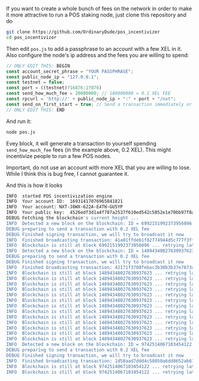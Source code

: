If you want to create a whole bunch of fees on the network in order to make it more attractive to run a POS staking node,
just clone this repository and do

```bash
git clone https://github.com/OrdinaryDude/pos_incentivizer
cd pos_incentivizer
```

Then edit ```pos.js``` to add a passphrase to an account with a few XEL in it. Also configure the node's ip address and the fees you are willing to spend:

```javascript
// ONLY EDIT THIS: BEGIN
const account_secret_phrase = "YOUR PASSPHRASE";
const public_node_ip = "127.0.0.1";
const testnet = false;
const port = ((testnet)?16876:17876)
const send_how_much_fee = 20000000; // 100000000 = 0.1 XEL FEE
const rpcurl = 'http://' + public_node_ip + ":" + port + "/nxt";
const send_on_first_start = true; // Send a transaction immediately or wait for the first block change (true = immediately)
// ONLY EDIT THIS: END
```

And run it:
```bash
node pos.js
```

Evey block, it will generate a transaction to yourself spending ```send_how_much_fee``` fees (in the example above, 0.2 XEL).
This might incentivize people to run a few POS nodes.

Important, do not use an account with more XEL that you are willing to lose. While I think this is bug free, I cannot guarantee it.

And this is how it looks
```bash
INFO  started POS incentivization engine
INFO  Your account ID:	16931417076965841821
INFO  Your account:	NXT-J8WX-622A-E4TH-GU5YP
INFO  Your public key:	4526edf3d1a4f787a2537f610ed542c5852e1e70bb97f8a3c566615f0c00222e
DEBUG Fetching the blockchain's current height ...
INFO  Detected a new block on the blockchain: ID = 6992151992373956096
DEBUG preparing to send a transaction with 0.2 XEL fee
DEBUG Finished signing transaction, we will try to broadcast it now
INFO  Finished broadcasting transaction: 41a01ffdeb1f82774944d5c777f3ffdfe17dc19d67622dff5eda92c1e93a62cd (8611480535910293569)
INFO  Blockchain is still at block 6992151992373956096 ... retrying later
INFO  Detected a new block on the blockchain: ID = 14894348027630937623
DEBUG preparing to send a transaction with 0.2 XEL fee
DEBUG Finished signing transaction, we will try to broadcast it now
INFO  Finished broadcasting transaction: 42171f3708febac3b30b3b37e7673a955e8e1741975cc0c305fa4b0cc10171d4 (14103864494302107458)
INFO  Blockchain is still at block 14894348027630937623 ... retrying later
INFO  Blockchain is still at block 14894348027630937623 ... retrying later
INFO  Blockchain is still at block 14894348027630937623 ... retrying later
INFO  Blockchain is still at block 14894348027630937623 ... retrying later
INFO  Blockchain is still at block 14894348027630937623 ... retrying later
INFO  Blockchain is still at block 14894348027630937623 ... retrying later
INFO  Blockchain is still at block 14894348027630937623 ... retrying later
INFO  Blockchain is still at block 14894348027630937623 ... retrying later
INFO  Blockchain is still at block 14894348027630937623 ... retrying later
INFO  Blockchain is still at block 14894348027630937623 ... retrying later
INFO  Blockchain is still at block 14894348027630937623 ... retrying later
INFO  Blockchain is still at block 14894348027630937623 ... retrying later
INFO  Blockchain is still at block 14894348027630937623 ... retrying later
INFO  Detected a new block on the blockchain: ID = 9742514067103454122
DEBUG preparing to send a transaction with 0.2 XEL fee
DEBUG Finished signing transaction, we will try to broadcast it now
INFO  Finished broadcasting transaction: 1d58aad7ddd4c58050a6dd8652ab610bccb2c8a0f66947826b3c03abdd6d0d11 (9279056656537901085)
INFO  Blockchain is still at block 9742514067103454122 ... retrying later
INFO  Blockchain is still at block 9742514067103454122 ... retrying later
```

